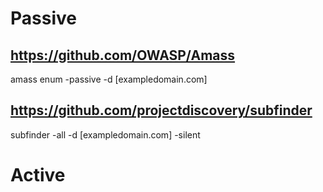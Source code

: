 # Passive
## https://github.com/OWASP/Amass
amass enum -passive -d [exampledomain.com]

## https://github.com/projectdiscovery/subfinder
subfinder -all -d [exampledomain.com] -silent

# Active

